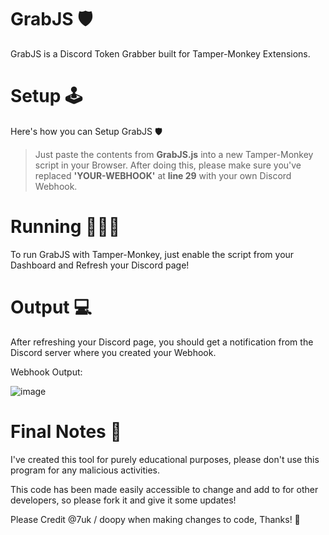 # GrabJS 🛡
GrabJS is a Discord Token Grabber built for Tamper-Monkey Extensions.

# Setup 🕹️
Here's how you can Setup GrabJS 🛡

> Just paste the contents from **GrabJS.js** into a new Tamper-Monkey script in your Browser.
> After doing this, please make sure you've replaced **'YOUR-WEBHOOK'** at **line 29** with your own Discord Webhook.

# Running 🏃🏻‍♂️
To run GrabJS with Tamper-Monkey, just enable the script from your Dashboard and Refresh your Discord page!

# Output 💻
After refreshing your Discord page, you should get a notification from the Discord server where you created your Webhook.

Webhook Output:

![image](https://user-images.githubusercontent.com/75194878/126052360-cff6cf2b-51ff-479e-849c-4250af53ac05.png)

# Final Notes 📝
I've created this tool for purely educational purposes, please don't use this program for any malicious activities.

This code has been made easily accessible to change and add to for other developers, so please fork it and give it some updates!

Please Credit @7uk / doopy when making changes to code, Thanks! 🥵

